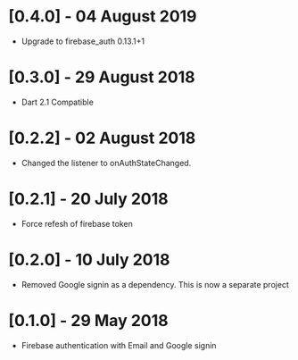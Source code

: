 # [0.4.0] - 04 August 2019

- Upgrade to firebase_auth 0.13.1+1

# [0.3.0] - 29 August 2018

- Dart 2.1 Compatible

# [0.2.2] - 02 August 2018

- Changed the listener to onAuthStateChanged.

# [0.2.1] - 20 July 2018

- Force refesh of firebase token

# [0.2.0] - 10 July 2018

- Removed Google signin as a dependency. This is now a separate project

# [0.1.0] - 29 May 2018

- Firebase authentication with Email and Google signin
